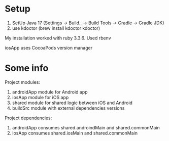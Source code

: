 # Setup
1. SetUp Java 17 (Settings -> Build.. -> Build Tools -> Gradle -> Gradle JDK)
2. use kdoctor (brew install kdoctor  kdoctor)

My installation worked with ruby 3.3.6. Used rbenv

iosApp uses CocoaPods version manager


# Some info
Project modules:
1. androidApp module for Android app
2. iosApp module for iOS app
3. shared module for shared logic between iOS and Android
4. buildSrc module with external dependencies versions


Project dependencies:
1. androidApp consumes shared.androindMain and shared.commonMain 
2. iosApp consumes shared.iosMain and shared.commonMain
